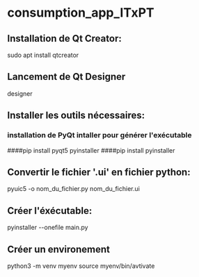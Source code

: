 # consumption_app_ITxPT

## Installation de Qt Creator:
sudo apt install qtcreator
## Lancement de Qt Designer
designer
## Installer les outils nécessaires:
### installation de PyQt intaller pour générer l'exécutable
####pip install pyqt5 pyinstaller
####pip install pyinstaller
## Convertir le fichier '.ui' en fichier python:
pyuic5 -o nom_du_fichier.py nom_du_fichier.ui
## Créer l'éxécutable:
pyinstaller --onefile main.py
## Créer un environement
python3 -m venv myenv
source myenv/bin/avtivate

